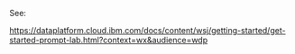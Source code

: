See:

https://dataplatform.cloud.ibm.com/docs/content/wsj/getting-started/get-started-prompt-lab.html?context=wx&audience=wdp
